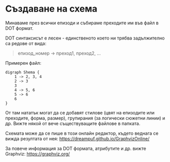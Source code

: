 # Създаване на схема

Минаваме през всички епизоди и събираме преходите им във файл в DOT формат.

DOT синтаксисът е лесен - единственото което ни трябва задължително са редове от вида:
> епизод_номер -> преход1, преход2, ...

Примерен файл:

```
digraph Shema {
    1 -> 2, 3, 4
    2 -> 3
    3
    4 -> 5, 6
    5 -> 6
    6
}
```

От там нататък могат да се добавят стилове (цвят на епизодите или преходите, форма, размер), групирания (за логически сюжетни линии) и др. Вижте някой от вече съществуващите файлове в папката.

Схемата може да се пише в този онлайн редактор, където веднага се вижда резултата от нея: https://dreampuf.github.io/GraphvizOnline/

За повече информация за DOT формата, атрибутите и др. вижте Graphviz: https://graphviz.org/